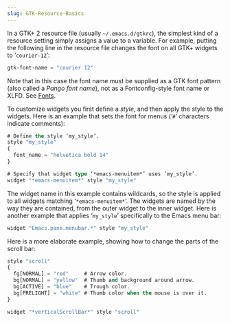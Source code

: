 ```yaml
---
slug: GTK-Resource-Basics
---
```


In a GTK+ 2 resource file (usually `~/.emacs.d/gtkrc`), the simplest kind of a resource setting simply assigns a value to a variable. For example, putting the following line in the resource file changes the font on all GTK+ widgets to ‘`courier-12`’:

```lisp
gtk-font-name = "courier 12"
```

Note that in this case the font name must be supplied as a GTK font pattern (also called a *Pango font name*), not as a Fontconfig-style font name or XLFD. See [Fonts](Fonts).

To customize widgets you first define a *style*, and then apply the style to the widgets. Here is an example that sets the font for menus (‘`#`’ characters indicate comments):

```lisp
# Define the style ‘my_style’.
style "my_style"
{
  font_name = "helvetica bold 14"
}

# Specify that widget type ‘*emacs-menuitem*’ uses ‘my_style’.
widget "*emacs-menuitem*" style "my_style"
```

The widget name in this example contains wildcards, so the style is applied to all widgets matching ‘`*emacs-menuitem*`’. The widgets are named by the way they are contained, from the outer widget to the inner widget. Here is another example that applies ‘`my_style`’ specifically to the Emacs menu bar:

```lisp
widget "Emacs.pane.menubar.*" style "my_style"
```

Here is a more elaborate example, showing how to change the parts of the scroll bar:

```lisp
style "scroll"
{
  fg[NORMAL] = "red"     # Arrow color.
  bg[NORMAL] = "yellow"  # Thumb and background around arrow.
  bg[ACTIVE] = "blue"    # Trough color.
  bg[PRELIGHT] = "white" # Thumb color when the mouse is over it.
}

widget "*verticalScrollBar*" style "scroll"
```
